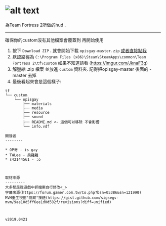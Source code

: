 ![alt text](https://imgur.com/qUsdLwn.png)
=======

為Team Fortress 2所做的hud .


--------

確保你的custom沒有其他檔案會覆蓋到 再開始使用

1. 按下 `Download ZIP` . 就會開始下載 `opisgay-master.zip`  [或者直接點我](https://github.com/zyox123cc/opisgay/archive/master.zip)
2. 默認路徑為 `C:\Program Files (x86)\Steam\SteamApps\common\Team Fortress 2\tf\custom`
   如果不知道請看 (https://imgur.com/JknaF3q)
3. 解壓縮 .zip 檔案 並放進 `custom` 資料夾.
   記得把opisgay-master 後面的 -master 去掉
4. 最後看起來會是這個樣子:
```
tf
└── custom
    └── opisgay
        ├── materials
        ├── media
        ├── resource
        ├── sound
        ├── README.md <- 這個可以移除 不會影響
        └── info.vdf
        
開發者
--------

* OP哥 - is gay
* TWLee - 臭雞雞
* s42144561 - :o



取材來源
---------
大多都是從遊戲中抓檔案自行修改<_>
字幕來源(https://forum.gamer.com.tw/Co.php?bsn=05386&sn=121990)
MVM重生視窗"隱藏"按鈕(https://gist.github.com/sigsegv-mvm/9ae10d5ff6ee1d0d502f/revisions?diff=unified)



v2019.0421
